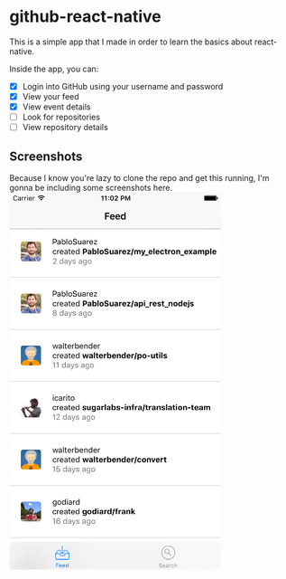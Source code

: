 # github-react-native
This is a simple app that I made in order to learn the basics about react-native.

Inside the app, you can:
 - [x] Login into GitHub using your username and password
 - [x] View your feed
 - [x] View event details
 - [ ] Look for repositories
 - [ ] View repository details

## Screenshots
Because I know you're lazy to clone the repo and get this running, I'm gonna be including some screenshots here.
![iOS Feed](https://raw.githubusercontent.com/francocorreasosa/github-react-native/master/.github/img/feedios.png)
